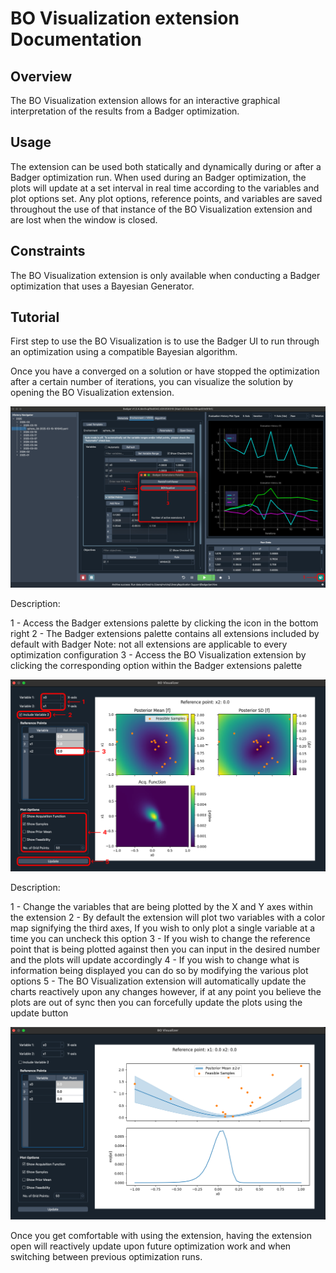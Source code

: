 # BO Visualization extension Documentation

## Overview

The BO Visualization extension allows for an interactive graphical interpretation of the results from a Badger optimization.

## Usage

The extension can be used both statically and dynamically during or after a Badger optimization run. When used during an Badger optimization, the plots will update at a set interval in real time according to the variables and plot options set. Any plot options, reference points, and variables are saved throughout the use of that instance of the BO Visualization extension and are lost when the window is closed.

## Constraints

The BO Visualization extension is only available when conducting a Badger optimization that uses a Bayesian Generator.

## Tutorial

First step to use the BO Visualization is to use the Badger UI to run through an optimization using a compatible Bayesian algorithm.

Once you have a converged on a solution or have stopped the optimization after a certain number of iterations, you can visualize the solution by opening the BO Visualization extension.

![extension window](./images/extension-window.png)

Description:

1 - Access the Badger extensions palette by clicking the icon in the bottom right
2 - The Badger extensions palette contains all extensions included by default with Badger
    Note: not all extensions are applicable to every optimization configuration
3 - Access the BO Visualization extension by clicking the corresponding option within the Badger extensions palette

![bo extension window](./images/bo-window.png)

Description:

1 - Change the variables that are being plotted by the X and Y axes within the extension
2 - By default the extension will plot two variables with a color map signifying the third axes, If you wish to only plot a single variable at a time you can uncheck this option
3 - If you wish to change the reference point that is being plotted against then you can input in the desired number and the plots will update accordingly
4 - If you wish to change what is information being displayed you can do so by modifying the various plot options
5 - The BO Visualization extension will automatically update the charts reactively upon any changes however, if at any point you believe the plots are out of sync then you can forcefully update the plots using the update button

![one variable visualization](./images/bo-one-variable.png)

Once you get comfortable with using the extension, having the extension open will reactively update upon future optimization work and when switching between previous optimization runs.
